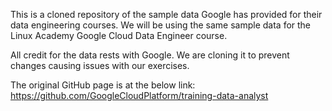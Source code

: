 This is a cloned repository of the sample data Google has provided for their data engineering courses. We will be using the same sample data for the Linux Academy Google Cloud Data Engineer course.

All credit for the data rests with Google. We are cloning it to prevent changes causing issues with our exercises.

The original GitHub page is at the below link:
https://github.com/GoogleCloudPlatform/training-data-analyst
